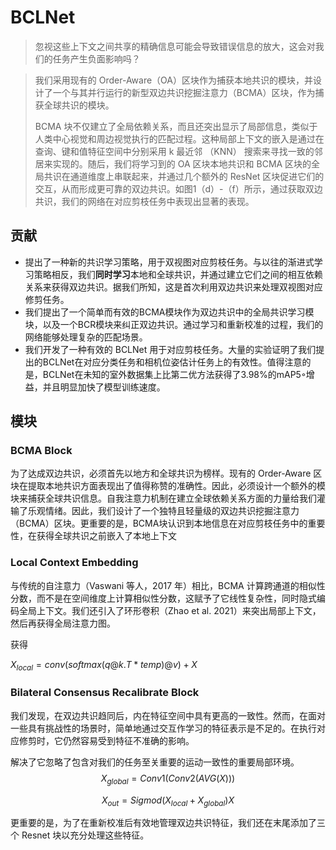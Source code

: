 # BCLNet

> 忽视这些上下文之间共享的精确信息可能会导致错误信息的放大，这会对我们的任务产生负面影响吗？

> 我们采用现有的 Order-Aware（OA）区块作为捕获本地共识的模块，并设计了一个与其并行运行的新型双边共识挖掘注意力（BCMA）区块，作为捕获全球共识的模块。
>
> BCMA 块不仅建立了全局依赖关系，而且还突出显示了局部信息，类似于人类中心视觉和周边视觉执行的匹配过程。这种局部上下文的嵌入是通过在查询、键和值特征空间中分别采用 k 最近邻 （KNN） 搜索来寻找一致的邻居来实现的。随后，我们将学习到的 OA 区块本地共识和 BCMA 区块的全局共识在通道维度上串联起来，并通过几个额外的 ResNet 区块促进它们的交互，从而形成更可靠的双边共识。如图1（d）-（f）所示，通过获取双边共识，我们的网络在对应剪枝任务中表现出显著的表现。

## 贡献

- 提出了一种新的共识学习策略，用于双视图对应剪枝任务。与以往的渐进式学习策略相反，我们**同时学习**本地和全球共识，并通过建立它们之间的相互依赖关系来获得双边共识。据我们所知，这是首次利用双边共识来处理双视图对应修剪任务。
- 我们提出了一个简单而有效的BCMA模块作为双边共识中的全局共识学习模块，以及一个BCR模块来纠正双边共识。通过学习和重新校准的过程，我们的网络能够处理复杂的匹配场景。
- 我们开发了一种有效的 BCLNet 用于对应剪枝任务。大量的实验证明了我们提出的BCLNet在对应分类任务和相机位姿估计任务上的有效性。值得注意的是，BCLNet在未知的室外数据集上比第二优方法获得了3.98%的mAP5◦增益，并且明显加快了模型训练速度。

## 模块

### BCMA Block

为了达成双边共识，必须首先以地方和全球共识为榜样。现有的 Order-Aware 区块在提取本地共识方面表现出了值得称赞的准确性。因此，必须设计一个额外的模块来捕获全球共识信息。自我注意力机制在建立全球依赖关系方面的力量给我们灌输了乐观情绪。因此，我们设计了一个独特且轻量级的双边共识挖掘注意力（BCMA）区块。更重要的是，BCMA块认识到本地信息在对应剪枝任务中的重要性，在获得全球共识之前嵌入了本地上下文

### Local Context Embedding

与传统的自注意力（Vaswani 等人，2017 年）相比，BCMA 计算跨通道的相似性分数，而不是在空间维度上计算相似性分数，这赋予了它线性复杂性，同时隐式编码全局上下文。我们还引入了环形卷积（Zhao et al. 2021）来突出局部上下文，然后再获得全局注意力图。

获得

$X_{local}=conv(softmax(q@k.T*temp)@v)+X$

### Bilateral Consensus Recalibrate Block

我们发现，在双边共识趋同后，内在特征空间中具有更高的一致性。然而，在面对一些具有挑战性的场景时，简单地通过交互作学习的特征表示是不足的。在执行对应修剪时，它仍然容易受到特征不准确的影响。

解决了它忽略了包含对我们的任务至关重要的运动一致性的重要局部环境。
$$
X_{global} = Conv1 (Conv2 (AVG(X)))
$$

$$
X_{out} = Sigmod (X_{local} + X_{global}) X
$$

更重要的是，为了在重新校准后有效地管理双边共识特征，我们还在末尾添加了三个 Resnet 块以充分处理这些特征。